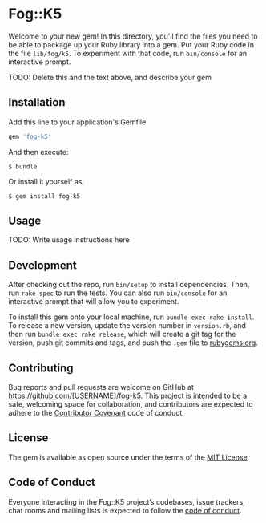# Fog::K5

Welcome to your new gem! In this directory, you'll find the files you need to be able to package up your Ruby library into a gem. Put your Ruby code in the file `lib/fog/k5`. To experiment with that code, run `bin/console` for an interactive prompt.

TODO: Delete this and the text above, and describe your gem

## Installation

Add this line to your application's Gemfile:

```ruby
gem 'fog-k5'
```

And then execute:

    $ bundle

Or install it yourself as:

    $ gem install fog-k5

## Usage

TODO: Write usage instructions here

## Development

After checking out the repo, run `bin/setup` to install dependencies. Then, run `rake spec` to run the tests. You can also run `bin/console` for an interactive prompt that will allow you to experiment.

To install this gem onto your local machine, run `bundle exec rake install`. To release a new version, update the version number in `version.rb`, and then run `bundle exec rake release`, which will create a git tag for the version, push git commits and tags, and push the `.gem` file to [rubygems.org](https://rubygems.org).

## Contributing

Bug reports and pull requests are welcome on GitHub at https://github.com/[USERNAME]/fog-k5. This project is intended to be a safe, welcoming space for collaboration, and contributors are expected to adhere to the [Contributor Covenant](http://contributor-covenant.org) code of conduct.

## License

The gem is available as open source under the terms of the [MIT License](https://opensource.org/licenses/MIT).

## Code of Conduct

Everyone interacting in the Fog::K5 project’s codebases, issue trackers, chat rooms and mailing lists is expected to follow the [code of conduct](https://github.com/[USERNAME]/fog-k5/blob/master/CODE_OF_CONDUCT.md).
